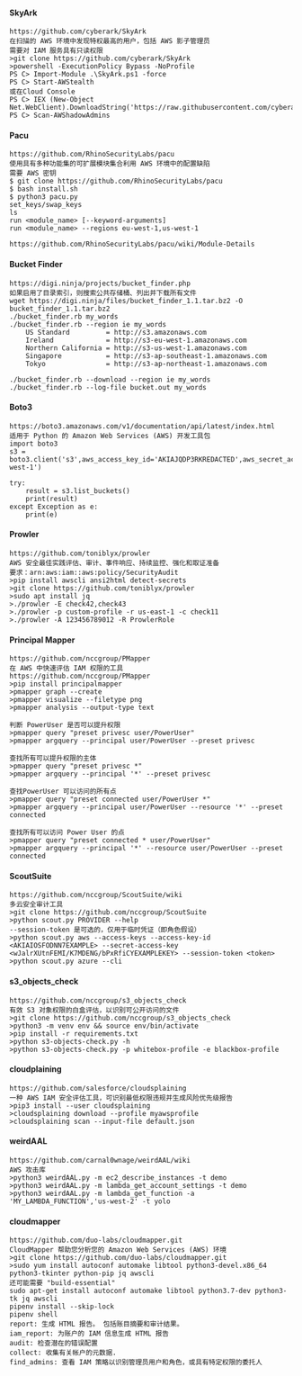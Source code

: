  #### SkyArk
	https://github.com/cyberark/SkyArk
	在扫描的 AWS 环境中发现特权最高的用户，包括 AWS 影子管理员
	需要对 IAM 服务具有只读权限
	>git clone https://github.com/cyberark/SkyArk
	>powershell -ExecutionPolicy Bypass -NoProfile
	PS C> Import-Module .\SkyArk.ps1 -force
	PS C> Start-AWStealth
	或在Cloud Console
	PS C> IEX (New-Object Net.WebClient).DownloadString('https://raw.githubusercontent.com/cyberark/SkyArk/master/AWStealth/AWStealth.ps1')  
	PS C> Scan-AWShadowAdmins
 #### Pacu
	https://github.com/RhinoSecurityLabs/pacu
	使用具有多种功能集的可扩展模块集合利用 AWS 环境中的配置缺陷
	需要 AWS 密钥
	$ git clone https://github.com/RhinoSecurityLabs/pacu
	$ bash install.sh
	$ python3 pacu.py
	set_keys/swap_keys
	ls
	run <module_name> [--keyword-arguments]
	run <module_name> --regions eu-west-1,us-west-1

	https://github.com/RhinoSecurityLabs/pacu/wiki/Module-Details
 #### Bucket Finder
	https://digi.ninja/projects/bucket_finder.php
	如果启用了目录索引，则搜索公共存储桶、列出并下载所有文件
	wget https://digi.ninja/files/bucket_finder_1.1.tar.bz2 -O bucket_finder_1.1.tar.bz2
	./bucket_finder.rb my_words
	./bucket_finder.rb --region ie my_words
		US Standard         = http://s3.amazonaws.com
		Ireland             = http://s3-eu-west-1.amazonaws.com
		Northern California = http://s3-us-west-1.amazonaws.com
		Singapore           = http://s3-ap-southeast-1.amazonaws.com
		Tokyo               = http://s3-ap-northeast-1.amazonaws.com

	./bucket_finder.rb --download --region ie my_words
	./bucket_finder.rb --log-file bucket.out my_words
 #### Boto3
  	https://boto3.amazonaws.com/v1/documentation/api/latest/index.html
	适用于 Python 的 Amazon Web Services (AWS) 开发工具包
	import boto3
	s3 = boto3.client('s3',aws_access_key_id='AKIAJQDP3RKREDACTED',aws_secret_access_key='igH8yFmmpMbnkcUaCqXJIRIozKVaREDACTED',region_name='us-west-1')

	try:
		result = s3.list_buckets()
		print(result)
	except Exception as e:
		print(e)
 #### Prowler
  	https://github.com/toniblyx/prowler
	AWS 安全最佳实践评估、审计、事件响应、持续监控、强化和取证准备
	要求：arn:aws:iam::aws:policy/SecurityAudit
	>pip install awscli ansi2html detect-secrets
	>git clone https://github.com/toniblyx/prowler
	>sudo apt install jq
	>./prowler -E check42,check43
	>./prowler -p custom-profile -r us-east-1 -c check11
	>./prowler -A 123456789012 -R ProwlerRole
 #### Principal Mapper
  	https://github.com/nccgroup/PMapper
	在 AWS 中快速评估 IAM 权限的工具
	https://github.com/nccgroup/PMapper
	>pip install principalmapper
	>pmapper graph --create
	>pmapper visualize --filetype png
	>pmapper analysis --output-type text

	判断 PowerUser 是否可以提升权限
	>pmapper query "preset privesc user/PowerUser"
	>pmapper argquery --principal user/PowerUser --preset privesc

	查找所有可以提升权限的主体
	>pmapper query "preset privesc *"
	>pmapper argquery --principal '*' --preset privesc

	查找PowerUser 可以访问的所有点
	>pmapper query "preset connected user/PowerUser *"
	>pmapper argquery --principal user/PowerUser --resource '*' --preset connected

	查找所有可以访问 Power User 的点
	>pmapper query "preset connected * user/PowerUser"
	>pmapper argquery --principal '*' --resource user/PowerUser --preset connected
 #### ScoutSuite
  	https://github.com/nccgroup/ScoutSuite/wiki
	多云安全审计工具
	>git clone https://github.com/nccgroup/ScoutSuite
	>python scout.py PROVIDER --help
	--session-token 是可选的，仅用于临时凭证（即角色假设）
	>python scout.py aws --access-keys --access-key-id <AKIAIOSFODNN7EXAMPLE> --secret-access-key <wJalrXUtnFEMI/K7MDENG/bPxRfiCYEXAMPLEKEY> --session-token <token>
	>python scout.py azure --cli
 #### s3_objects_check
  	https://github.com/nccgroup/s3_objects_check
	有效 S3 对象权限的白盒评估，以识别可公开访问的文件
	>git clone https://github.com/nccgroup/s3_objects_check
	>python3 -m venv env && source env/bin/activate
	>pip install -r requirements.txt
	>python s3-objects-check.py -h
	>python s3-objects-check.py -p whitebox-profile -e blackbox-profile
 #### cloudplaining
  	https://github.com/salesforce/cloudsplaining
	一种 A​​WS IAM 安全评估工具，可识别最低权限违规并生成风险优先级报告
	>pip3 install --user cloudsplaining
	>cloudsplaining download --profile myawsprofile
	>cloudsplaining scan --input-file default.json
 #### weirdAAL
  	https://github.com/carnal0wnage/weirdAAL/wiki
	AWS 攻击库
	>python3 weirdAAL.py -m ec2_describe_instances -t demo
	>python3 weirdAAL.py -m lambda_get_account_settings -t demo
	>python3 weirdAAL.py -m lambda_get_function -a 'MY_LAMBDA_FUNCTION','us-west-2' -t yolo
 #### cloudmapper
  	https://github.com/duo-labs/cloudmapper.git
	CloudMapper 帮助您分析您的 Amazon Web Services (AWS) 环境
	>git clone https://github.com/duo-labs/cloudmapper.git
	>sudo yum install autoconf automake libtool python3-devel.x86_64 python3-tkinter python-pip jq awscli
	还可能需要 "build-essential"
	sudo apt-get install autoconf automake libtool python3.7-dev python3-tk jq awscli
	pipenv install --skip-lock
	pipenv shell
	report: 生成 HTML 报告。 包括账目摘要和审计结果。
	iam_report: 为账户的 IAM 信息生成 HTML 报告
	audit: 检查潜在的错误配置
	collect: 收集有关帐户的元数据.
	find_admins: 查看 IAM 策略以识别管理员用户和角色，或具有特定权限的委托人